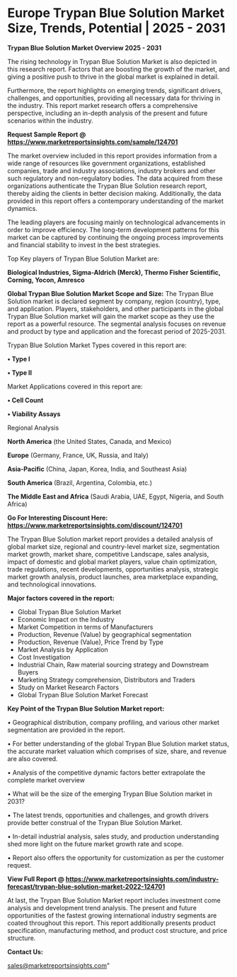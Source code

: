 # Europe Trypan Blue Solution Market Size, Trends, Potential | 2025 - 2031

<Strong> Trypan Blue Solution Market Overview 2025 - 2031</strong>

The rising technology in Trypan Blue Solution Market is also depicted in this research report. Factors that are boosting the growth of the market, and giving a positive push to thrive in the global market is explained in detail.

Furthermore, the report highlights on emerging trends, significant drivers, challenges, and opportunities, providing all necessary data for thriving in the industry. This report market research offers a comprehensive perspective, including an in-depth analysis of the present and future scenarios within the industry.

<strong>Request Sample Report @ <a href=https://www.marketreportsinsights.com/sample/124701>https://www.marketreportsinsights.com/sample/124701</a></strong>

The market overview included in this report provides information from a wide range of resources like government organizations, established companies, trade and industry associations, industry brokers and other such regulatory and non-regulatory bodies. The data acquired from these organizations authenticate the Trypan Blue Solution research report, thereby aiding the clients in better decision making. Additionally, the data provided in this report offers a contemporary understanding of the market dynamics.

The leading players are focusing mainly on technological advancements in order to improve efficiency. The long-term development patterns for this market can be captured by continuing the ongoing process improvements and financial stability to invest in the best strategies.

Top Key players of Trypan Blue Solution Market are:

<strong>Biological Industries, Sigma-Aldrich (Merck), Thermo Fisher Scientific, Corning, Yocon, Amresco</strong>

<strong><b>Global Trypan Blue Solution Market Scope and Size:</b></strong>
The Trypan Blue Solution market is declared segment by company, region (country), type, and application. Players, stakeholders, and other participants in the global Trypan Blue Solution market will gain the market scope as they use the report as a powerful resource. The segmental analysis focuses on revenue and product by type and application and the forecast period of 2025-2031.

Trypan Blue Solution Market Types covered in this report are:

<strong>• Type I

• Type II</strong>

Market Applications covered in this report are:

<strong>• Cell Count

• Viability Assays</strong> 

Regional Analysis

<strong>North America</strong> (the United States, Canada, and Mexico)

<strong>Europe</strong> (Germany, France, UK, Russia, and Italy)

<strong>Asia-Pacific</strong> (China, Japan, Korea, India, and Southeast Asia)

<strong>South America</strong> (Brazil, Argentina, Colombia, etc.)

<strong>The Middle East and Africa</strong> (Saudi Arabia, UAE, Egypt, Nigeria, and South Africa)

<strong>Go For Interesting Discount Here: <a href=https://www.marketreportsinsights.com/discount/124701>https://www.marketreportsinsights.com/discount/124701</a></strong>

The Trypan Blue Solution market report provides a detailed analysis of global market size, regional and country-level market size, segmentation market growth, market share, competitive Landscape, sales analysis, impact of domestic and global market players, value chain optimization, trade regulations, recent developments, opportunities analysis, strategic market growth analysis, product launches, area marketplace expanding, and technological innovations.

<strong><b>Major factors covered in the report:</b></strong>
<ul>
  <li>Global Trypan Blue Solution Market </li>
  <li>Economic Impact on the Industry</li>
  <li>Market Competition in terms of Manufacturers</li>
  <li>Production, Revenue (Value) by geographical segmentation</li>
  <li>Production, Revenue (Value), Price Trend by Type</li>
  <li>Market Analysis by Application</li>
  <li>Cost Investigation</li>
  <li>Industrial Chain, Raw material sourcing strategy and Downstream Buyers</li>
  <li>Marketing Strategy comprehension, Distributors and Traders</li>
  <li>Study on Market Research Factors</li>
  <li>Global Trypan Blue Solution Market Forecast</li>
</ul>

<strong><b>Key Point of the Trypan Blue Solution Market report:</b></strong>

• Geographical distribution, company profiling, and various other market segmentation are provided in the report.

• For better understanding of the global Trypan Blue Solution market status, the accurate market valuation which comprises of size, share, and revenue are also covered.

• Analysis of the competitive dynamic factors better extrapolate the complete market overview

• What will be the size of the emerging Trypan Blue Solution market in 2031?

• The latest trends, opportunities and challenges, and growth drivers provide better construal of the Trypan Blue Solution Market.

• In-detail industrial analysis, sales study, and production understanding shed more light on the future market growth rate and scope.

• Report also offers the opportunity for customization as per the customer request.

<strong><b>View Full Report @ <a href=https://www.marketreportsinsights.com/industry-forecast/trypan-blue-solution-market-2022-124701>https://www.marketreportsinsights.com/industry-forecast/trypan-blue-solution-market-2022-124701</a></b></strong>


At last, the Trypan Blue Solution Market report includes investment come analysis and development trend analysis. The present and future opportunities of the fastest growing international industry segments are coated throughout this report. This report additionally presents product specification, manufacturing method, and product cost structure, and price structure.

<strong>Contact Us:</strong>

sales@marketreportsinsights.com"
